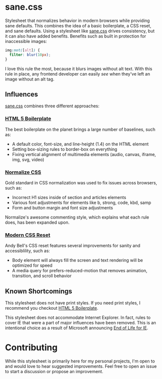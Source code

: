 # sane.css
Stylesheet that normalizes behavior in modern browsers while providing sane defaults.  This combines the idea of a basic boilerplate, a CSS reset, and sane defaults.  Using a stylesheet like [sane.css](https://github.com/rchillard/sane.css/blob/main/sane.css) drives consistency, but it can also have added benefits.  Benefits such as built in protection for inaccessible images:

```css
img:not([alt]) {
  filter: blur(10px);
}
```

I love this rule the most, because it blurs images without alt text.  With this rule in place, any frontend developer can easily _see_ when they've left an image without an alt tag.

## Influences
[sane.css](https://github.com/rchillard/sane.css/blob/main/sane.css) combines three different approaches:

### [HTML 5 Boilerplate](https://github.com/h5bp/main.css)
The best boilerplate on the planet brings a large number of baselines, such as:

- A default color, font-size, and line-height (1.4) on the HTML element
- Setting box-sizing rules to border-box on everything
- Fixing vertical alignment of multimedia elements (audio, canvas, iframe, img, svg, video)

### [Normalize CSS](https://github.com/necolas/normalize.css)
Gold standard in CSS normalization was used to fix issues across browsers, such as:

- Incorrect H1 sizes inside of section and articles elements
- Various font adjustments for elements like b, strong, code, kbd, samp
- Form and button margin and font size adjustments

Normalize's awesome commenting style, which explains what each rule does, has been expanded upon.

### [Modern CSS Reset](https://github.com/andy-piccalilli/modern-css-reset)
Andy Bell's CSS reset features several improvements for sanity and accessiblility, such as:

- Body element will always fill the screen and text rendering will be optimized for speed
- A media query for prefers-reduced-motion that removes animation, transition, and scroll behavior

## Known Shortcomings
This stylesheet does not have print styles.  If you need print styles, I recommend you checkout [HTML 5 Boilerplate](https://github.com/h5bp/main.css/blob/4913db5a714806ce3c26ad93899abc30066f494c/dist/main.css#L179).

This stylesheet does not accommodate Internet Explorer.  In fact, rules to cover IE that were a part of major influences have been removed.  This is an intentional choice as a result of Microsoft announcing [End of Life for IE](https://docs.microsoft.com/en-us/lifecycle/announcements/internet-explorer-11-end-of-support).

# Contributing
While this stylesheet is primarily here for my personal projects, I'm open to and would love to hear suggested improvements.  Feel free to open an issue to start a discussion or propose an improvement.
